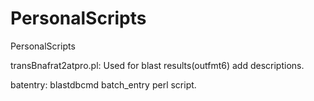# PersonalScripts
PersonalScripts  

transBnafrat2atpro.pl: Used for blast results(outfmt6) add descriptions.

batentry: blastdbcmd batch_entry perl script.
